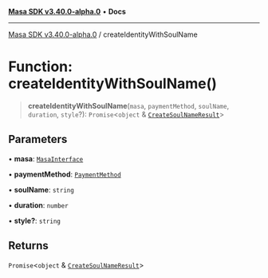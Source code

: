 [**Masa SDK v3.40.0-alpha.0**](../README.md) • **Docs**

***

[Masa SDK v3.40.0-alpha.0](../globals.md) / createIdentityWithSoulName

# Function: createIdentityWithSoulName()

> **createIdentityWithSoulName**(`masa`, `paymentMethod`, `soulName`, `duration`, `style`?): `Promise`\<`object` & [`CreateSoulNameResult`](../interfaces/CreateSoulNameResult.md)\>

## Parameters

• **masa**: [`MasaInterface`](../interfaces/MasaInterface.md)

• **paymentMethod**: [`PaymentMethod`](../type-aliases/PaymentMethod.md)

• **soulName**: `string`

• **duration**: `number`

• **style?**: `string`

## Returns

`Promise`\<`object` & [`CreateSoulNameResult`](../interfaces/CreateSoulNameResult.md)\>
